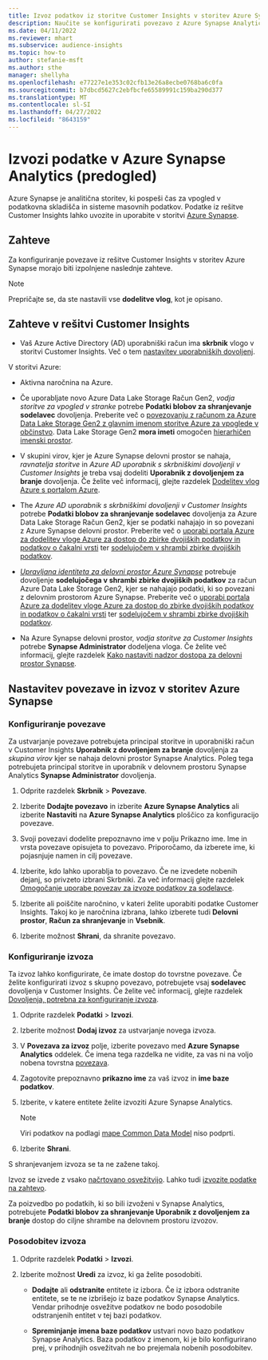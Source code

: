 ```yaml
---
title: Izvoz podatkov iz storitve Customer Insights v storitev Azure Synapse Analytics
description: Naučite se konfigurirati povezavo z Azure Synapse Analytics.
ms.date: 04/11/2022
ms.reviewer: mhart
ms.subservice: audience-insights
ms.topic: how-to
author: stefanie-msft
ms.author: sthe
manager: shellyha
ms.openlocfilehash: e77227e1e353c02cfb13e26a8ecbe0768ba6c0fa
ms.sourcegitcommit: b7dbcd5627c2ebfbcfe65589991c159ba290d377
ms.translationtype: MT
ms.contentlocale: sl-SI
ms.lasthandoff: 04/27/2022
ms.locfileid: "8643159"
---
```

# <a name="export-data-to-azure-synapse-analytics-preview"></a>Izvozi podatke v Azure Synapse Analytics (predogled)

Azure Synapse je analitična storitev, ki pospeši čas za vpogled v podatkovna skladišča in sisteme masovnih podatkov. Podatke iz rešitve Customer Insights lahko uvozite in uporabite v storitvi [Azure Synapse](/azure/synapse-analytics/overview-what-is).

## <a name="prerequisites"></a>Zahteve

Za konfiguriranje povezave iz rešitve Customer Insights v storitev Azure Synapse morajo biti izpolnjene naslednje zahteve.

> [!NOTE]
> Prepričajte se, da ste nastavili vse **dodelitve vlog**, kot je opisano.  

## <a name="prerequisites-in-customer-insights"></a>Zahteve v rešitvi Customer Insights

* Vaš Azure Active Directory (AD) uporabniški račun ima **skrbnik** vlogo v storitvi Customer Insights. Več o tem [nastavitev uporabniških dovoljenj](permissions.md#assign-roles-and-permissions).

V storitvi Azure: 

- Aktivna naročnina na Azure.

- Če uporabljate novo Azure Data Lake Storage Račun Gen2, *vodja storitve za vpogled v stranke* potrebe **Podatki blobov za shranjevanje sodelavec** dovoljenja. Preberite več o [povezovanju z računom za Azure Data Lake Storage Gen2 z glavnim imenom storitve Azure za vpoglede v občinstvo](connect-service-principal.md). Data Lake Storage Gen2 **mora imeti** omogočen [hierarhičen imenski prostor](/azure/storage/blobs/data-lake-storage-namespace).

- V skupini virov, kjer je Azure Synapse delovni prostor se nahaja, *ravnatelja storitve* in *Azure AD uporabnik s skrbniškimi dovoljenji v Customer Insights* je treba vsaj dodeliti **Uporabnik z dovoljenjem za branje** dovoljenja. Če želite več informacij, glejte razdelek [Dodelitev vlog Azure s portalom Azure](/azure/role-based-access-control/role-assignments-portal).

- The *Azure AD uporabnik s skrbniškimi dovoljenji v Customer Insights* potrebe **Podatki blobov za shranjevanje sodelavec** dovoljenja za Azure Data Lake Storage Račun Gen2, kjer se podatki nahajajo in so povezani z Azure Synapse delovni prostor. Preberite več o [uporabi portala Azure za dodelitev vloge Azure za dostop do zbirke dvojiških podatkov in podatkov o čakalni vrsti](/azure/storage/common/storage-auth-aad-rbac-portal) ter [sodelujočem v shrambi zbirke dvojiških podatkov](/azure/role-based-access-control/built-in-roles#storage-blob-data-contributor).

- *[Upravljana identiteta za delovni prostor Azure Synapse](/azure/synapse-analytics/security/synapse-workspace-managed-identity)* potrebuje dovoljenje **sodelujočega v shrambi zbirke dvojiških podatkov** za račun Azure Data Lake Storage Gen2, kjer se nahajajo podatki, ki so povezani z delovnim prostorom Azure Synapse. Preberite več o [uporabi portala Azure za dodelitev vloge Azure za dostop do zbirke dvojiških podatkov in podatkov o čakalni vrsti](/azure/storage/common/storage-auth-aad-rbac-portal) ter [sodelujočem v shrambi zbirke dvojiških podatkov](/azure/role-based-access-control/built-in-roles#storage-blob-data-contributor).

- Na Azure Synapse delovni prostor, *vodja storitve za Customer Insights* potrebe **Synapse Administrator** dodeljena vloga. Če želite več informacij, glejte razdelek [Kako nastaviti nadzor dostopa za delovni prostor Synapse](/azure/synapse-analytics/security/how-to-set-up-access-control).

## <a name="set-up-the-connection-and-export-to-azure-synapse"></a>Nastavitev povezave in izvoz v storitev Azure Synapse

### <a name="configure-a-connection"></a>Konfiguriranje povezave

Za ustvarjanje povezave potrebujeta principal storitve in uporabniški račun v Customer Insights **Uporabnik z dovoljenjem za branje** dovoljenja za *skupina virov* kjer se nahaja delovni prostor Synapse Analytics. Poleg tega potrebujeta principal storitve in uporabnik v delovnem prostoru Synapse Analytics **Synapse Administrator** dovoljenja. 

1. Odprite razdelek **Skrbnik** > **Povezave**.

1. Izberite **Dodajte povezavo** in izberite **Azure Synapse Analytics** ali izberite **Nastaviti** na **Azure Synapse Analytics** ploščico za konfiguracijo povezave.

1. Svoji povezavi dodelite prepoznavno ime v polju Prikazno ime. Ime in vrsta povezave opisujeta to povezavo. Priporočamo, da izberete ime, ki pojasnjuje namen in cilj povezave.

1. Izberite, kdo lahko uporablja to povezavo. Če ne izvedete nobenih dejanj, so privzeto izbrani Skrbniki. Za več informacij glejte razdelek [Omogočanje uporabe povezav za izvoze podatkov za sodelavce](connections.md#allow-contributors-to-use-a-connection-for-exports).

1. Izberite ali poiščite naročnino, v kateri želite uporabiti podatke Customer Insights. Takoj ko je naročnina izbrana, lahko izberete tudi **Delovni prostor**, **Račun za shranjevanje** in **Vsebnik**.

1. Izberite možnost **Shrani**, da shranite povezavo.

### <a name="configure-an-export"></a>Konfiguriranje izvoza

Ta izvoz lahko konfigurirate, če imate dostop do tovrstne povezave. Če želite konfigurirati izvoz s skupno povezavo, potrebujete vsaj **sodelavec** dovoljenja v Customer Insights. Če želite več informacij, glejte razdelek [Dovoljenja, potrebna za konfiguriranje izvoza](export-destinations.md#set-up-a-new-export).

1. Odprite razdelek **Podatki** > **Izvozi**.

1. Izberite možnost **Dodaj izvoz** za ustvarjanje novega izvoza.

1. V **Povezava za izvoz** polje, izberite povezavo med **Azure Synapse Analytics** oddelek. Če imena tega razdelka ne vidite, za vas ni na voljo nobena tovrstna [povezava](connections.md).

1. Zagotovite prepoznavno **prikazno ime** za vaš izvoz in **ime baze podatkov**.

1. Izberite, v katere entitete želite izvoziti Azure Synapse Analytics.
   > [!NOTE]
   > Viri podatkov na podlagi [mape Common Data Model](connect-common-data-model.md) niso podprti.

2. Izberite **Shrani**.

S shranjevanjem izvoza se ta ne zažene takoj.

Izvoz se izvede z vsako [načrtovano osvežitvijo](system.md#schedule-tab). Lahko tudi [izvozite podatke na zahtevo](export-destinations.md#run-exports-on-demand).

Za poizvedbo po podatkih, ki so bili izvoženi v Synapse Analytics, potrebujete **Podatki blobov za shranjevanje Uporabnik z dovoljenjem za branje** dostop do ciljne shrambe na delovnem prostoru izvozov. 

### <a name="update-an-export"></a>Posodobitev izvoza

1. Odprite razdelek **Podatki** > **Izvozi**.

1. Izberite možnost **Uredi** za izvoz, ki ga želite posodobiti.

   - **Dodajte** ali **odstranite** entitete iz izbora. Če iz izbora odstranite entitete, se te ne izbrišejo iz baze podatkov Synapse Analytics. Vendar prihodnje osvežitve podatkov ne bodo posodobile odstranjenih entitet v tej bazi podatkov.

   - **Spreminjanje imena baze podatkov** ustvari novo bazo podatkov Synapse Analytics. Baza podatkov z imenom, ki je bilo konfigurirano prej, v prihodnjih osvežitvah ne bo prejemala nobenih posodobitev.
